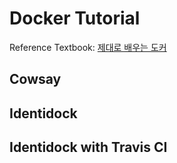# Docker Tutorial

Reference Textbook: [제대로 배우는 도커](http://www.kyobobook.co.kr/product/detailViewKor.laf?mallGb=KOR&ejkGb=KOR&barcode=9791186697276)

## Cowsay

## Identidock

## Identidock with Travis CI
